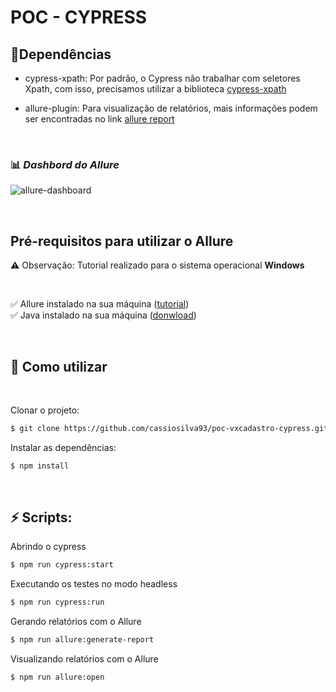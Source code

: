 # POC - CYPRESS

##  🎁Dependências

- cypress-xpath: Por padrão, o Cypress não trabalhar com seletores Xpath, com isso, precisamos utilizar a biblioteca [cypress-xpath](https://www.npmjs.com/package/cypress-xpath)

- allure-plugin: Para visualização de relatórios, mais informações podem ser encontradas no link [allure report](https://docs.qameta.io/allure/)

<br />

### 📊 **_Dashbord do Allure_** 

![allure-dashboard](https://docs.qameta.io/allure/images/tab_overview.png)

<br />

## Pré-requisitos para utilizar o Allure

⚠️ Observação: Tutorial realizado para o sistema operacional **Windows**

<br />

✅ Allure instalado na sua máquina ([tutorial](https://docs.qameta.io/allure/#_installing_a_commandline)) <br />
✅ Java instalado na sua máquina ([donwload](https://docs.qameta.io/allure/#_installing_a_commandline))<br />

<br />

## 🤔 Como utilizar 
<br />

Clonar o projeto:
```bash
$ git clone https://github.com/cassiosilva93/poc-vxcadastro-cypress.git
```
Instalar as dependências:
```bash
$ npm install
```
<br />

## ⚡ Scripts: 

Abrindo o cypress
```bash
$ npm run cypress:start 
```
Executando os testes no modo headless 
```bash
$ npm run cypress:run
```
Gerando relatórios com o Allure
```bash
$ npm run allure:generate-report
```
Visualizando relatórios com o Allure
```bash
$ npm run allure:open
```
